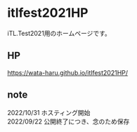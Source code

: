 # itlfest2021HP
iTL.Test2021用のホームページです。

## HP
https://wata-haru.github.io/itlfest2021HP/
    
## note
2022/10/31 ホスティング開始   
2022/09/22 公開終了につき、念のため保存
